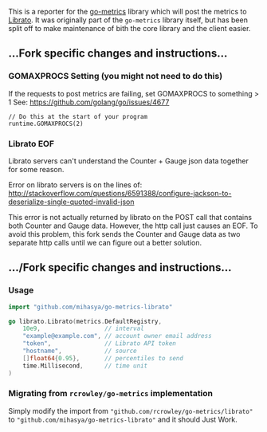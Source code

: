 This is a reporter for the [go-metrics](https://github.com/rcrowley/go-metrics)
library which will post the metrics to [Librato](https://www.librato.com/). It
was originally part of the `go-metrics` library itself, but has been split off
to make maintenance of bith the core library and the client easier.

## ...Fork specific changes and instructions...

### GOMAXPROCS Setting (you might not need to do this)
If the requests to post metrics are failing, set GOMAXPROCS to something > 1
See: https://github.com/golang/go/issues/4677
```
// Do this at the start of your program
runtime.GOMAXPROCS(2)
```

### Librato EOF

Librato servers can't understand the Counter + Gauge json data together for some reason.

Error on librato servers is on the lines of: http://stackoverflow.com/questions/6591388/configure-jackson-to-deserialize-single-quoted-invalid-json

This error is not actually returned by librato on the POST call that contains both Counter and Gauge data. However, the http call
just causes an EOF. To avoid this problem, this fork sends the Counter and Gauge data as two separate http calls until we can figure out a better solution.

## .../Fork specific changes and instructions...

### Usage

```go
import "github.com/mihasya/go-metrics-librato"

go librato.Librato(metrics.DefaultRegistry,
    10e9,                  // interval
    "example@example.com", // account owner email address
    "token",               // Librato API token
    "hostname",            // source
    []float64{0.95},       // percentiles to send
    time.Millisecond,      // time unit
)
```

### Migrating from `rcrowley/go-metrics` implementation

Simply modify the import from `"github.com/rcrowley/go-metrics/librato"` to
`"github.com/mihasya/go-metrics-librato"` and it should Just Work.
